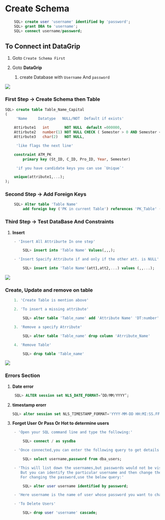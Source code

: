 # Create Schema

```sql
    SQL> create user 'username' identified by 'password';
    SQL> grant DBA to 'username';
    SQL> connect username/password;
```

## To Connect int DataGrip

1. Goto `Create Schema First`

2. Goto **DataGrip**

   1. create Database with `Username` And `password`

![](https://camo.githubusercontent.com/76109812f3127b0f86940373897b04ac8943cb3c0f057f90046444480f61bafd/68747470733a2f2f692e696d6775722e636f6d2f77617856496d762e706e67?utm_source=pocket_mylist)

### First Step -> Create Schema then Table

```sql
SQL> create table Table_Name_Capital
(
     'Name     Datatype   NULL/NOT  Default if exists'

    Attirbute1   int       NOT NULL  default =000000,
    Attirbute2   number(1) NOT NULL CHECK ( Semester > 0 AND Semester < 4 ),
    Attirbute3   char(2)   NOT NULL,

     'like flags the next line'

    constraint ATM_PK
        primary key (St_ID, C_ID, Pro_ID, Year, Semester)

     'if you have candidate keys you can use `Unique`'

    unique(attribute1,...);
);
```

### Second Step -> Add Foreign Keys

```sql
    SQL> Alter table 'Table Name'
        add foreign key ('PK in current Table') references 'PK_Table' ('PK_Name');
```

### Third Step -> Test DataBase And Constraints

1. **Insert**

```sql
    - 'Insert All Attriburte In one step'

        SQL> insert into 'Table Name' Values(,,,);

    - 'Insert Spacify Attribute if and only if the other att. is NULL'

        SQL> insert into 'Table Name'(att1,att2,...) values (,,...);
```

![](https://camo.githubusercontent.com/76109812f3127b0f86940373897b04ac8943cb3c0f057f90046444480f61bafd/68747470733a2f2f692e696d6775722e636f6d2f77617856496d762e706e67?utm_source=pocket_mylist)

### Create, Update and remove on table

```sql
    1. 'Create Table is mention above'

    2. 'To insert a missing attribute'

        SQL> alter table 'Table_name' add 'Attribute Name' 'DT:number'

    3. 'Remove a specify Atrribute'

        SQL> alter table 'Table_name' drop column 'Atrribute_Name'

    4. 'Remove Table'

        SQL> drop table 'Table_name'
```

![](https://camo.githubusercontent.com/76109812f3127b0f86940373897b04ac8943cb3c0f057f90046444480f61bafd/68747470733a2f2f692e696d6775722e636f6d2f77617856496d762e706e67?utm_source=pocket_mylist)

### Errors Section

1. **Date error**

   ```sql
    SQL> ALTER session set NLS_DATE_FORMAT=’DD/MM/YYYY’;
   ```

2. **timestamp erorr**

   ```sql
   SQL> alter session set NLS_TIMESTAMP_FORMAT='YYYY-MM-DD HH:MI:SS.FF';
   ```

3. **Forget User Or Pass Or Hot to determine users**

```sql
    - 'Open your SQL command line and type the following:'

        SQL> connect / as sysdba

    - 'Once connected,you can enter the following query to get details of username and password:'

        SQL> select username,password from dba_users;

    - 'This will list down the usernames,but passwords would not be visible.
       But you can identify the particular username and then change the password for that user.
       For changing the password,use the below query:'

        SQL> alter user username identified by password;

    - 'Here username is the name of user whose password you want to change and password is the new password.'

    - 'To Delete Users'

        SQL> drop user 'username' cascade;
```
